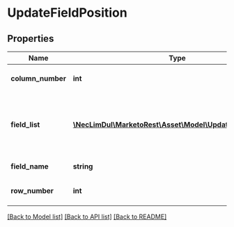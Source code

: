 # UpdateFieldPosition

## Properties

Name | Type | Description | Notes
------------ | ------------- | ------------- | -------------
**column_number** | **int** | Column number of the field | 
**field_list** | [**\NecLimDul\MarketoRest\Asset\Model\UpdateFieldPosition[]**](UpdateFieldPosition.md) | List of positions inside the fields.  Only valid if the target is a fieldset | [optional] 
**field_name** | **string** | Id of the field | 
**row_number** | **int** | Row number of the field | 

[[Back to Model list]](../README.md#documentation-for-models) [[Back to API list]](../README.md#documentation-for-api-endpoints) [[Back to README]](../README.md)
